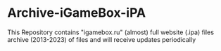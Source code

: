 # Archive-iGameBox-iPA
This Repository contains "igamebox.ru" (almost) full website (.ipa) files archive (2013-2023) of files and will receive updates periodically
